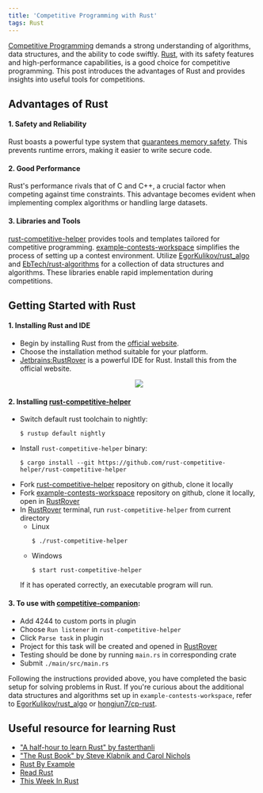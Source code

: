 ```yaml
---
title: 'Competitive Programming with Rust'
tags: Rust
---
```


[Competitive Programming](https://en.wikipedia.org/wiki/Competitive_programming) demands a strong understanding of algorithms, data structures, and the ability to code swiftly. [Rust](https://www.rust-lang.org/), with its safety features and high-performance capabilities, is a good choice for competitive programming.
This post introduces the advantages of Rust and provides insights into useful tools for competitions.

## Advantages of Rust

#### 1. Safety and Reliability
Rust boasts a powerful type system that [guarantees memory safety](https://stanford-cs242.github.io/f18/lectures/05-1-rust-memory-safety.html). This prevents runtime errors, making it easier to write secure code.

#### 2. Good Performance
Rust's performance rivals that of C and C++, a crucial factor when competing against time constraints. This advantage becomes evident when implementing complex algorithms or handling large datasets.

#### 3. Libraries and Tools
[rust-competitive-helper](https://github.com/rust-competitive-helper) provides tools and templates tailored for competitive programming. [example-contests-workspace](https://github.com/rust-competitive-helper/example-contests-workspace) simplifies the process of setting up a contest environment.
Utilize [EgorKulikov/rust_algo](https://github.com/EgorKulikov/rust_algo) and [EbTech/rust-algorithms](https://github.com/EbTech/rust-algorithms) for a collection of data structures and algorithms. These libraries enable rapid implementation during competitions.

## Getting Started with Rust

#### 1. Installing Rust and IDE
  - Begin by installing Rust from the [official website](https://www.rust-lang.org/tools/install).
  - Choose the installation method suitable for your platform.
  - [Jetbrains:RustRover](https://www.jetbrains.com/rust/) is a powerful IDE for Rust. Install this from the official website.
    <p align="center"> <img src="https://github.com/hongjun7/logs/blob/main/_assets/2023-09-30-rust-cp-helper/rust_preview.gif?raw=true"> </p>

#### 2. Installing [rust-competitive-helper](https://github.com/rust-competitive-helper)
  - Switch default rust toolchain to nightly:
    ```shell
    $ rustup default nightly
    ```
  - Install `rust-competitive-helper` binary:
    ```shell
    $ cargo install --git https://github.com/rust-competitive-helper/rust-competitive-helper
    ```
  - Fork [rust-competitive-helper](https://github.com/rust-competitive-helper/rust-competitive-helper) repository on github, clone it locally
  - Fork [example-contests-workspace](https://github.com/rust-competitive-helper/example-contests-workspace) repository on github, clone it locally, open in [RustRover](https://www.jetbrains.com/rust/)
  - In [RustRover](https://www.jetbrains.com/rust/) terminal, run `rust-competitive-helper` from current directory
    - Linux
      ```shell
      $ ./rust-competitive-helper
      ``` 
    - Windows
      ```shell
      $ start rust-competitive-helper
      ```
    If it has operated correctly, an executable program will run.

#### 3. To use with [competitive-companion](https://github.com/jmerle/competitive-companion):
  - Add 4244 to custom ports in plugin
  - Choose `Run listener` in `rust-competitive-helper`
  - Click `Parse task` in plugin
  - Project for this task will be created and opened in [RustRover](https://www.jetbrains.com/rust/)
  - Testing should be done by running `main.rs` in corresponding crate
  - Submit `./main/src/main.rs`

Following the instructions provided above, you have completed the basic setup for solving problems in Rust.
If you're curious about the additional data structures and algorithms set up in `example-contests-workspace`, refer to [EgorKulikov/rust_algo](https://github.com/EgorKulikov/rust_algo) or [hongjun7/cp-rust](https://github.com/hongjun7/cp-rust).

## Useful resource for learning Rust
- ["A half-hour to learn Rust" by fasterthanli](https://fasterthanli.me/articles/a-half-hour-to-learn-rust)
- ["The Rust Book" by Steve Klabnik and Carol Nichols](https://doc.rust-lang.org/book/)
- [Rust By Example](https://doc.rust-lang.org/stable/rust-by-example/)
- [Read Rust](https://readrust.net/)
- [This Week In Rust](https://this-week-in-rust.org/)